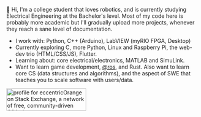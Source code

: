 👋 Hi, I'm a college student that loves robotics, and is currently studying Electrical Engineering at the Bachelor's level. Most of my code here is probably more academic but I'll gradually upload more projects, whenever they reach a sane level of documentation.

- I work with: Python, C++ (Arduino), LabVIEW (myRIO FPGA, Desktop)
- Currently exploring C, more Python, Linux and Raspberry Pi, the web-dev trio (HTML/CSS/JS), Flutter.
- Learning about: core electrical/electronics, MATLAB and SimuLink.
- Want to learn game development, [@ros](https://github.com/ros/), and Rust. Also want to learn core CS (data structures and algorithms), and the aspect of SWE that teaches you to scale software with users/data.

<a href="https://stackexchange.com/users/15114379/eccentricorange"><img src="https://stackexchange.com/users/flair/15114379.png" width="208" height="58" alt="profile for eccentricOrange on Stack Exchange, a network of free, community-driven Q&amp;A sites" title="profile for eccentricOrange on Stack Exchange, a network of free, community-driven Q&amp;A sites" /></a>

<!---
eccentricOrange/eccentricOrange is a ✨ special ✨ repository because its `README.md` (this file) appears on your GitHub profile.
You can click the Preview link to take a look at your changes.
--->
